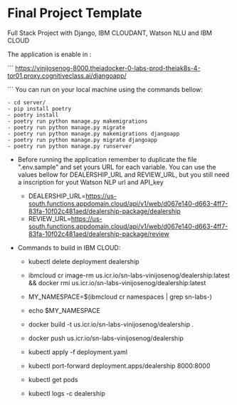 # Final Project Template

Full Stack Project with Django, IBM CLOUDANT, Watson NLU and IBM CLOUD

The application is enable in :

´´´
https://vinijosenog-8000.theiadocker-0-labs-prod-theiak8s-4-tor01.proxy.cognitiveclass.ai/djangoapp/

´´´
You can run on your local machine using the commands bellow:

    - cd server/
    - pip install poetry
    - poetry install
    - poetry run python manage.py makemigrations
    - poetry run python manage.py migrate
    - poetry run python manage.py makemigrations djangoapp
    - poetry run python manage.py migrate djangoapp
    - poetry run python manage.py runserver

- Before running the application remember to duplicate the file ".env.sample" and set yours URL for each variable. You can use the values bellow for DEALERSHIP_URL and REVIEW_URL, but you still need a inscription for yout Watson NLP url and API_key
    - DEALERSHIP_URL=https://us-south.functions.appdomain.cloud/api/v1/web/d067e140-d663-4ff7-83fa-10f02c481aed/dealership-package/dealership
    - REVIEW_URL=https://us-south.functions.appdomain.cloud/api/v1/web/d067e140-d663-4ff7-83fa-10f02c481aed/dealership-package/review


- Commands to build in IBM CLOUD:

    - kubectl delete deployment dealership

    - ibmcloud cr image-rm us.icr.io/sn-labs-vinijosenog/dealership:latest && docker rmi us.icr.io/sn-labs-vinijosenog/dealership:latest

    - MY_NAMESPACE=$(ibmcloud cr namespaces | grep sn-labs-)
    - echo $MY_NAMESPACE

    - docker build -t us.icr.io/sn-labs-vinijosenog/dealership .

    - docker push us.icr.io/sn-labs-vinijosenog/dealership

    - kubectl apply -f deployment.yaml

    - kubectl port-forward deployment.apps/dealership 8000:8000

    - kubectl get pods
    
    - kubectl logs <pod name>   -c dealership


